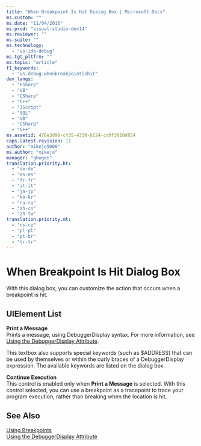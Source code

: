```yaml
---
title: "When Breakpoint Is Hit Dialog Box | Microsoft Docs"
ms.custom: ""
ms.date: "11/04/2016"
ms.prod: "visual-studio-dev14"
ms.reviewer: ""
ms.suite: ""
ms.technology: 
  - "vs-ide-debug"
ms.tgt_pltfrm: ""
ms.topic: "article"
f1_keywords: 
  - "vs.debug.whenbreakpointishit"
dev_langs: 
  - "FSharp"
  - "VB"
  - "CSharp"
  - "C++"
  - "JScript"
  - "SQL"
  - "VB"
  - "CSharp"
  - "C++"
ms.assetid: 476e3d98-cf35-4338-b124-cd0f3010d854
caps.latest.revision: 11
author: "mikejo5000"
ms.author: "mikejo"
manager: "ghogen"
translation.priority.ht: 
  - "de-de"
  - "es-es"
  - "fr-fr"
  - "it-it"
  - "ja-jp"
  - "ko-kr"
  - "ru-ru"
  - "zh-cn"
  - "zh-tw"
translation.priority.mt: 
  - "cs-cz"
  - "pl-pl"
  - "pt-br"
  - "tr-tr"
---
```

# When Breakpoint Is Hit Dialog Box
With this dialog box, you can customize the action that occurs when a breakpoint is hit.  
  
## UIElement List  
 **Print a Message**  
 Prints a message, using DebuggerDisplay syntax. For more information, see [Using the DebuggerDisplay Attribute](../debugger/using-the-debuggerdisplay-attribute.md).  
  
 This textbox also supports special keywords (such as $ADDRESS) that can be used by themselves or within the curly braces of a DebuggerDisplay expression. The available keywords are listed on the dialog box.  
  
 **Continue Execution**  
 This control is enabled only when **Print a Message** is selected. With this control selected, you can use a breakpoint as a tracepoint to trace your program execution, rather than breaking when the location is hit.  
  
## See Also  
 [Using Breakpoints](../debugger/using-breakpoints.md)   
 [Using the DebuggerDisplay Attribute](../debugger/using-the-debuggerdisplay-attribute.md)